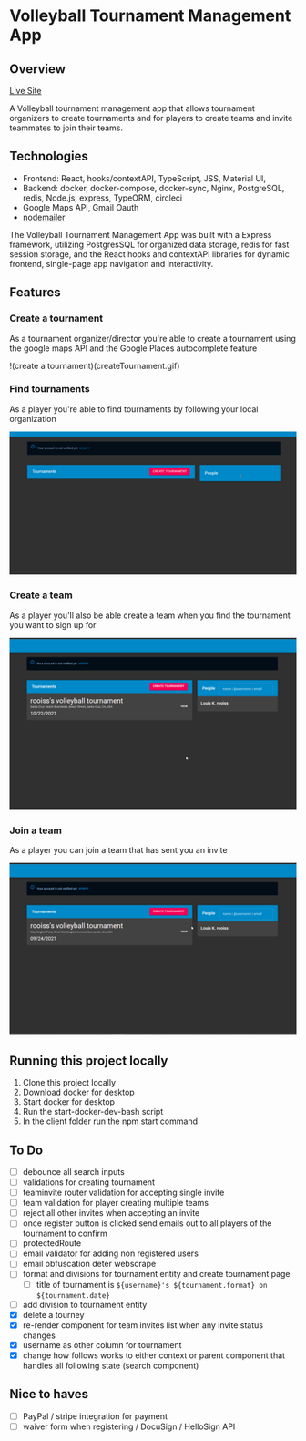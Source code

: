 # Volleyball Tournament Management App

## Overview

[Live Site](https://volleyballtournaments.xyz)

A Volleyball tournament management app that allows tournament organizers to create tournaments and for players to create teams and invite teammates to join their teams.

## Technologies

- Frontend: React, hooks/contextAPI, TypeScript, JSS, Material UI,
- Backend: docker, docker-compose, docker-sync, Nginx, PostgreSQL, redis, Node.js, express, TypeORM, circleci
- Google Maps API, Gmail Oauth
- [nodemailer](https://nodemailer.com/about/)

The Volleyball Tournament Management App was built with a Express framework, utilizing PostgresSQL for organized data storage, redis for fast session storage, and the React hooks and contextAPI libraries for dynamic frontend, single-page app navigation and interactivity.

## Features

### Create a tournament

As a tournament organizer/director you're able to create a tournament using the google maps API and the Google Places autocomplete feature

!(create a tournament)(createTournament.gif)

### Find tournaments

As a player you're able to find tournaments by following your local organization

![find tournaments](followPeople.gif)

### Create a team

As a player you'll also be able create a team when you find the tournament you want to sign up for

![create a team](createTeam.gif)

### Join a team

As a player you can join a team that has sent you an invite

![join a team](acceptTeam.gif)

## Running this project locally

1. Clone this project locally
2. Download docker for desktop
3. Start docker for desktop
4. Run the start-docker-dev-bash script
5. In the client folder run the npm start command

## To Do

- [ ] debounce all search inputs
- [ ] validations for creating tournament
- [ ] teaminvite router validation for accepting single invite
- [ ] team validation for player creating multiple teams
- [ ] reject all other invites when accepting an invite
- [ ] once register button is clicked send emails out to all players of the tournament to confirm
- [ ] protectedRoute
- [ ] email validator for adding non registered users
- [ ] email obfuscation deter webscrape
- [ ] format and divisions for tournament entity and create tournament page
  - [ ] title of tournament is `${username}'s ${tournament.format} on ${tournament.date}`
- [ ] add division to tournament entity
- [x] delete a tourney
- [x] re-render component for team invites list when any invite status changes
- [x] username as other column for tournament
- [x] change how follows works to either context or parent component that handles all following state (search component)

## Nice to haves

- [ ] PayPal / stripe integration for payment
- [ ] waiver form when registering / DocuSign / HelloSign API
